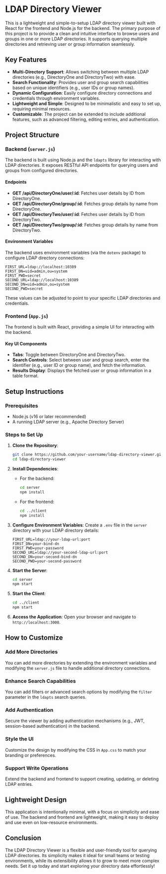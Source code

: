 # LDAP Directory Viewer

This is a lightweight and simple-to-setup LDAP directory viewer built with React for the frontend and Node.js for the backend. The primary purpose of this project is to provide a clean and intuitive interface to browse users and groups in one or more LDAP directories. It supports querying multiple directories and retrieving user or group information seamlessly.

## Key Features

- **Multi-Directory Support**: Allows switching between multiple LDAP directories (e.g., DirectoryOne and DirectoryTwo) with ease.
- **Search Functionality**: Provides user and group search capabilities based on unique identifiers (e.g., user IDs or group names).
- **Dynamic Configuration**: Easily configure directory connections and credentials through environment variables.
- **Lightweight and Simple**: Designed to be minimalistic and easy to set up, requiring minimal resources.
- **Customizable**: The project can be extended to include additional features, such as advanced filtering, editing entries, and authentication.

## Project Structure

### Backend (`server.js`)
The backend is built using Node.js and the `ldapts` library for interacting with LDAP directories. It exposes RESTful API endpoints for querying users and groups from configured directories.

#### Endpoints
- **GET /api/DirectoryOne/user/:id**: Fetches user details by ID from DirectoryOne.
- **GET /api/DirectoryOne/group/:id**: Fetches group details by name from DirectoryOne.
- **GET /api/DirectoryTwo/user/:id**: Fetches user details by ID from DirectoryTwo.
- **GET /api/DirectoryTwo/group/:id**: Fetches group details by name from DirectoryTwo.

#### Environment Variables
The backend uses environment variables (via the `dotenv` package) to configure LDAP directory connections:
```env
FIRST_URL=ldap://localhost:10389
FIRST_DN=uid=admin,ou=system
FIRST_PWD=secret
SECOND_URL=ldap://localhost:10389
SECOND_DN=uid=admin,ou=system
SECOND_PWD=secret
```
These values can be adjusted to point to your specific LDAP directories and credentials.

### Frontend (`App.js`)
The frontend is built with React, providing a simple UI for interacting with the backend.

#### Key UI Components
- **Tabs**: Toggle between DirectoryOne and DirectoryTwo.
- **Search Controls**: Select between user and group search, enter the identifier (e.g., user ID or group name), and fetch the information.
- **Results Display**: Displays the fetched user or group information in a table format.

## Setup Instructions

### Prerequisites
- Node.js (v16 or later recommended)
- A running LDAP server (e.g., Apache Directory Server)

### Steps to Set Up
1. **Clone the Repository**:
   ```bash
   git clone https://github.com/your-username/ldap-directory-viewer.git
   cd ldap-directory-viewer
   ```

2. **Install Dependencies**:
    - For the backend:
      ```bash
      cd server
      npm install
      ```
    - For the frontend:
      ```bash
      cd ../client
      npm install
      ```

3. **Configure Environment Variables**:
   Create a `.env` file in the `server` directory with your LDAP directory details:
   ```env
   FIRST_URL=ldap://your-ldap-url:port
   FIRST_DN=your-bind-dn
   FIRST_PWD=your-password
   SECOND_URL=ldap://your-second-ldap-url:port
   SECOND_DN=your-second-bind-dn
   SECOND_PWD=your-second-password
   ```

4. **Start the Server**:
   ```bash
   cd server
   npm start
   ```

5. **Start the Client**:
   ```bash
   cd ../client
   npm start
   ```

6. **Access the Application**:
   Open your browser and navigate to `http://localhost:3000`.

## How to Customize

### Add More Directories
You can add more directories by extending the environment variables and modifying the `server.js` file to handle additional directory connections.

### Enhance Search Capabilities
You can add filters or advanced search options by modifying the `filter` parameter in the `ldapts` search queries.

### Add Authentication
Secure the viewer by adding authentication mechanisms (e.g., JWT, session-based authentication) in the backend.

### Style the UI
Customize the design by modifying the CSS in `App.css` to match your branding or preferences.

### Support Write Operations
Extend the backend and frontend to support creating, updating, or deleting LDAP entries.

## Lightweight Design
This application is intentionally minimal, with a focus on simplicity and ease of use. The backend and frontend are lightweight, making it easy to deploy and use even on low-resource environments.

## Conclusion
The LDAP Directory Viewer is a flexible and user-friendly tool for querying LDAP directories. Its simplicity makes it ideal for small teams or testing environments, while its extensibility allows it to grow to meet more complex needs. Set it up today and start exploring your directory data effortlessly!

